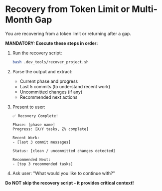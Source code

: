 # Recovery from Token Limit or Multi-Month Gap

You are recovering from a token limit or returning after a gap.

**MANDATORY: Execute these steps in order:**

1. Run the recovery script:
   ```bash
   bash .dev_tools/recover_project.sh
   ```

2. Parse the output and extract:
   - Current phase and progress
   - Last 5 commits (to understand recent work)
   - Uncommitted changes (if any)
   - Recommended next actions

3. Present to user:
   ```
   ✅ Recovery Complete!

   Phase: [phase name]
   Progress: [X/Y tasks, Z% complete]

   Recent Work:
   - [last 3 commit messages]

   Status: [clean / uncommitted changes detected]

   Recommended Next:
   - [top 3 recommended tasks]
   ```

4. Ask user: "What would you like to continue with?"

**Do NOT skip the recovery script - it provides critical context!**
